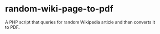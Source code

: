 # random-wiki-page-to-pdf
A PHP script that queries for random Wikipedia article and then converts it to PDF.
